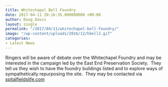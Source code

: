 ```yaml
---
title: Whitechapel Bell Foundry
date: 2017-04-11 20:16:35.000000000 +00:00
author: Doug Davis
layout: single
permalink: "/2017/04/11/whitechapel-bell-foundry/"
image: "/wp-content/uploads/2016/12/hbell2.gif"
categories:
- Latest News
---
```

Ringers will be aware of debate over the Whitechapel Foundry and may be interested in the campaign led by the East End Preservation Society.  They tell us they wish to have the foundry buildings listed and to explore ways of sympathetically repurposing the site.  They may be contacted via [spitalfieldslife.com](http://spitalfieldslife.com/2017/03/11/save-the-whitechapel-bell-foundry/)
